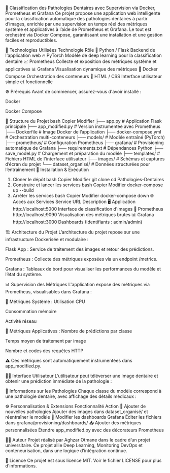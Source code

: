 🦷 Classification des Pathologies Dentaires avec Supervision via Docker, Prometheus et Grafana
Ce projet propose une application web intelligente pour la classification automatique des pathologies dentaires à partir d’images, enrichie par une supervision en temps réel des métriques système et applicatives à l’aide de Prometheus et Grafana. Le tout est orchestré via Docker Compose, garantissant une installation et une gestion faciles et reproductibles.

🔧 Technologies Utilisées
Technologie	Rôle
🐍 Python / Flask	Backend de l'application web
🔥 PyTorch	Modèle de deep learning pour la classification dentaire
📈 Prometheus	Collecte et exposition des métriques système et applicatives
📊 Grafana	Visualisation dynamique des métriques
🐳 Docker Compose	Orchestration des conteneurs
🎨 HTML / CSS	Interface utilisateur simple et fonctionnelle

⚙️ Prérequis
Avant de commencer, assurez-vous d'avoir installé :

Docker

Docker Compose

📁 Structure du Projet
bash
Copier
Modifier
├── app.py                 # Application Flask principale
├── app_modified.py        # Version instrumentée avec Prometheus
├── Dockerfile             # Image Docker de l’application
├── docker-compose.yml     # Orchestration multi-conteneurs
├── models/                # Modèle entraîné (PyTorch)
├── prometheus/            # Configuration Prometheus
├── grafana/               # Provisioning automatique de Grafana
├── requirements.txt       # Dépendances Python
├── save_model.py          # Chargement et préparation du modèle
├── templates/             # Fichiers HTML de l'interface utilisateur
├── images/                # Schémas et captures d’écran du projet
└── dataset_organisé/      # Données structurées pour l’entraînement
🚀 Installation & Exécution
1. Cloner le dépôt
bash
Copier
Modifier
git clone <url-du-repo>
cd Pathologies-Dentaires
2. Construire et lancer les services
bash
Copier
Modifier
docker-compose up --build
3. Arrêter les services
bash
Copier
Modifier
docker-compose down
🌐 Accès aux Services
Service	URL	Description
🖥️ Application	http://localhost:5000	Interface de classification d'images
📡 Prometheus	http://localhost:9090	Visualisation des métriques brutes
📊 Grafana	http://localhost:3000	Dashboards (Identifiants : admin/admin)

🏗️ Architecture du Projet
L’architecture du projet repose sur une infrastructure Dockerisée et modulaire :

Flask App : Service de traitement des images et retour des prédictions.

Prometheus : Collecte des métriques exposées via un endpoint /metrics.

Grafana : Tableaux de bord pour visualiser les performances du modèle et l’état du système.



📊 Supervision des Métriques
L'application expose des métriques via Prometheus, visualisables dans Grafana :

🔧 Métriques Système :
Utilisation CPU

Consommation mémoire

Activité réseau

🧠 Métriques Applicatives :
Nombre de prédictions par classe

Temps moyen de traitement par image

Nombre et codes des requêtes HTTP

⚠️ Ces métriques sont automatiquement instrumentées dans app_modified.py.



🧑‍💻 Interface Utilisateur
L’utilisateur peut téléverser une image dentaire et obtenir une prédiction immédiate de la pathologie :



🦷 Informations sur les Pathologies
Chaque classe du modèle correspond à une pathologie dentaire, avec affichage des détails médicaux :



⚙️ Personnalisation & Extensions
Fonctionnalité	Action
🔁 Ajouter de nouvelles pathologies	Ajouter des images dans dataset_organisé/ et réentraîner le modèle
📐 Modifier les dashboards Grafana	Éditer les fichiers dans grafana/provisioning/dashboards/
📥 Ajouter des métriques personnalisées	Étendre app_modified.py avec des décorateurs Prometheus

👨‍🔧 Auteur
Projet réalisé par Aghzar Otmane dans le cadre d’un projet universitaire.
Ce projet allie Deep Learning, Monitoring DevOps et conteneurisation, dans une logique d’intégration continue.

📄 Licence
Ce projet est sous licence MIT.
Voir le fichier LICENSE pour plus d'informations.
